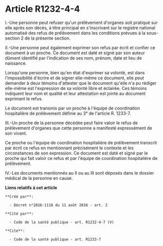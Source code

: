 # Article R1232-4-4

I.-Une personne peut refuser qu'un prélèvement d'organes soit pratiqué sur elle après son décès, à titre principal en
s'inscrivant sur le registre national automatisé des refus de prélèvement dans les conditions prévues à la sous-section 2 de
la présente section. 

II.-Une personne peut également exprimer son refus par écrit et confier ce document à un proche. Ce document est daté et
signé par son auteur dûment identifié par l'indication de ses nom, prénom, date et lieu de naissance. 

Lorsqu'une personne, bien qu'en état d'exprimer sa volonté, est dans l'impossibilité d'écrire et de signer elle-même ce
document, elle peut demander à deux témoins d'attester que le document qu'elle n'a pu rédiger elle-même est l'expression de
sa volonté libre et éclairée. Ces témoins indiquent leur nom et qualité et leur attestation est jointe au document exprimant
le refus. 

Le document est transmis par un proche à l'équipe de coordination hospitalière de prélèvement définie au 3° de l'article R.
1233-7. 

III.-Un proche de la personne décédée peut faire valoir le refus de prélèvement d'organes que cette personne a manifesté
expressément de son vivant. 

Ce proche ou l'équipe de coordination hospitalière de prélèvement transcrit par écrit ce refus en mentionnant précisément le
contexte et les circonstances de son expression. Ce document est daté et signé par le proche qui fait valoir ce refus et par
l'équipe de coordination hospitalière de prélèvement. 

IV.-Les documents mentionnés au II ou au III sont déposés dans le dossier médical de la personne en cause.

**Liens relatifs à cet article**

	**Créé par**:

	  - Décret n°2016-1118 du 11 août 2016 - art. 2

	**Cité par**:

	  - Code de la santé publique - art. R1232-4-7 (V)

	**Cite**:

	  - Code de la santé publique - art. R1233-7
